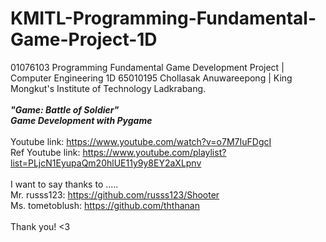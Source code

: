 # KMITL-Programming-Fundamental-Game-Project-1D
01076103 Programming Fundamental Game Development Project | Computer Engineering 1D 65010195 Chollasak Anuwareepong | King Mongkut's Institute of Technology Ladkrabang.<br />
<br />
***"Game: Battle of Soldier"***<br />
***Game Development with Pygame***<br/>
<br/>
Youtube link: https://www.youtube.com/watch?v=o7M7IuFDgcI <br />
Ref Youtube link: https://www.youtube.com/playlist?list=PLjcN1EyupaQm20hlUE11y9y8EY2aXLpnv <br/>
<br/>
I want to say thanks to .....<br/>
Mr. russs123: https://github.com/russs123/Shooter <br />
Ms. tometoblush: https://github.com/ththanan <br/>
<br/>
Thank you! <3




